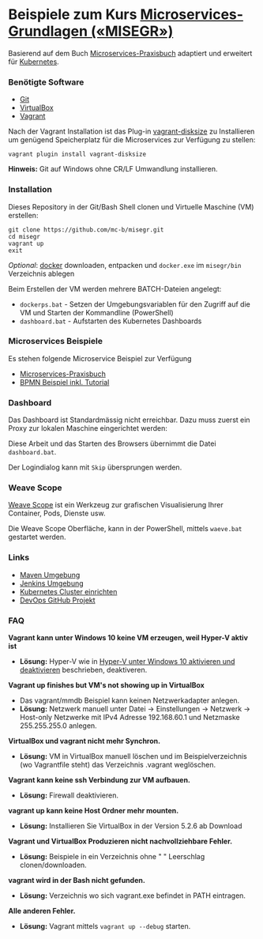 # Beispiele zum Kurs [Microservices-Grundlagen («MISEGR»)](https://www.digicomp.ch/weiterbildung/web-und-softwareentwicklungs-trainings/software-engineering/softwarearchitektur/microservices-grundlagen)

Basierend auf dem Buch [Microservices-Praxisbuch](http://microservices-praxisbuch.de/rezepte.html) adaptiert und erweitert für [Kubernetes](https://kubernetes.io/).

### Benötigte Software

* [Git](https://git-scm.com/)
* [VirtualBox](https://www.virtualbox.org/)
* [Vagrant](https://www.vagrantup.com/) 

Nach der Vagrant Installation ist das Plug-in [vagrant-disksize](https://github.com/sprotheroe/vagrant-disksize) zu Installieren um genügend Speicherplatz für die Microservices zur Verfügung zu stellen:

	vagrant plugin install vagrant-disksize

**Hinweis:** Git auf Windows ohne CR/LF Umwandlung installieren.

### Installation 

Dieses Repository in der Git/Bash Shell clonen und Virtuelle Maschine (VM) erstellen:

	git clone https://github.com/mc-b/misegr.git
	cd misegr
	vagrant up
	exit

*Optional*: [docker](https://download.docker.com/win/static/stable/x86_64/) downloaden, entpacken und `docker.exe` im `misegr/bin` Verzeichnis ablegen	

Beim Erstellen der VM werden mehrere BATCH-Dateien angelegt:

* `dockerps.bat` - Setzen der Umgebungsvariablen für den Zugriff auf die VM und Starten der Kommandline (PowerShell) 
* `dashboard.bat` - Aufstarten des Kubernetes Dashboards

### Microservices Beispiele

Es stehen folgende Microservice Beispiel zur Verfügung
* [Microservices-Praxisbuch](ewolff/)
* [BPMN Beispiel inkl. Tutorial](https://github.com/mc-b/bpmn-tutorial)

### Dashboard

Das Dashboard ist Standardmässig nicht erreichbar. Dazu muss zuerst ein Proxy zur lokalen Maschine eingerichtet werden:
	
Diese Arbeit und das Starten des Browsers übernimmt die Datei `dashboard.bat`.
	
Der Logindialog kann mit `Skip` übersprungen werden.

### Weave Scope 

[Weave Scope](https://www.weave.works/) ist ein Werkzeug zur grafischen Visualisierung Ihrer Container, Pods, Dienste usw.

Die Weave Scope Oberfläche, kann in der PowerShell, mittels `waeve.bat` gestartet werden.

### Links

* [Maven Umgebung](https://github.com/mc-b/devops/tree/master/kubernetes/dockerindocker)
* [Jenkins Umgebung](https://github.com/mc-b/devops/tree/master/kubernetes/devops#jenkins-mit-blueocean)
* [Kubernetes Cluster einrichten](https://github.com/mc-b/devops/blob/master/kubernetes/README.md#cluster-einrichten)
* [DevOps GitHub Projekt](https://github.com/mc-b/devops)

### FAQ

**Vagrant kann unter Windows 10 keine VM erzeugen, weil Hyper-V aktiv ist**
* **Lösung:** Hyper-V wie in [Hyper-V unter Windows 10 aktivieren und deaktivieren](https://www.xcep.net/blog/hyper-v-unter-windows-10-aktivieren-und-deaktivieren/) beschrieben, deaktiveren. 

**Vagrant up finishes but VM's not showing up in VirtualBox**
* Das vagrant/mmdb Beispiel kann keinen Netzwerkadapter anlegen.
* **Lösung:** Netzwerk manuell unter Datei -> Einstellungen -> Netzwerk -> Host-only Netzwerke mit IPv4 Adresse 192.168.60.1 und Netzmaske 255.255.255.0 anlegen.

**VirtualBox und vagrant nicht mehr Synchron.**
* **Lösung:** VM in VirtualBox manuell löschen und im Beispielverzeichnis (wo Vagrantfile steht) das Verzeichnis .vagrant weglöschen.

**Vagrant kann keine ssh Verbindung zur VM aufbauen.**
* **Lösung:** Firewall deaktivieren.

**vagrant up kann keine Host Ordner mehr mounten.**
* **Lösung:** Installieren Sie VirtualBox in der Version 5.2.6 ab Download

**Vagrant und VirtualBox Produzieren nicht nachvollziehbare Fehler.**
* **Lösung:** Beispiele in ein Verzeichnis ohne " " Leerschlag clonen/downloaden.

**vagrant wird in der Bash nicht gefunden.**
* **Lösung:** Verzeichnis wo sich vagrant.exe befindet in PATH eintragen.

**Alle anderen Fehler.**
* **Lösung:** Vagrant mittels `vagrant up --debug` starten.
